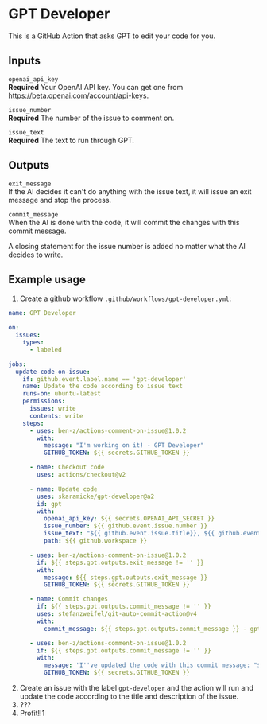 # GPT Developer

This is a GitHub Action that asks GPT to edit your code for you.

## Inputs

`openai_api_key`  
**Required** Your OpenAI API key. You can get one from https://beta.openai.com/account/api-keys.

`issue_number`  
**Required** The number of the issue to comment on.

`issue_text`  
**Required** The text to run through GPT.

## Outputs

`exit_message`  
If the AI decides it can't do anything with the issue text, it will issue an exit message and stop the process.

`commit_message`  
When the AI is done with the code, it will commit the changes with this commit message.

A closing statement for the issue number is added no matter what the AI decides to write.

## Example usage

1. Create a github workflow `.github/workflows/gpt-developer.yml`:

```yaml
name: GPT Developer

on:
  issues:
    types:
      - labeled

jobs:
  update-code-on-issue:
    if: github.event.label.name == 'gpt-developer'
    name: Update the code according to issue text
    runs-on: ubuntu-latest
    permissions:
      issues: write
      contents: write
    steps:
      - uses: ben-z/actions-comment-on-issue@1.0.2
        with:
          message: "I'm working on it! - GPT Developer"
          GITHUB_TOKEN: ${{ secrets.GITHUB_TOKEN }}

      - name: Checkout code
        uses: actions/checkout@v2

      - name: Update code
        uses: skaramicke/gpt-developer@a2
        id: gpt
        with:
          openai_api_key: ${{ secrets.OPENAI_API_SECRET }}
          issue_number: ${{ github.event.issue.number }}
          issue_text: "${{ github.event.issue.title}}, ${{ github.event.issue.body }} - created by ${{ github.event.issue.user.login }}"
          path: ${{ github.workspace }}

      - uses: ben-z/actions-comment-on-issue@1.0.2
        if: ${{ steps.gpt.outputs.exit_message != '' }}
        with:
          message: ${{ steps.gpt.outputs.exit_message }}
          GITHUB_TOKEN: ${{ secrets.GITHUB_TOKEN }}

      - name: Commit changes
        if: ${{ steps.gpt.outputs.commit_message != '' }}
        uses: stefanzweifel/git-auto-commit-action@v4
        with:
          commit_message: ${{ steps.gpt.outputs.commit_message }} - gpt-developer

      - uses: ben-z/actions-comment-on-issue@1.0.2
        if: ${{ steps.gpt.outputs.commit_message != '' }}
        with:
          message: 'I''ve updated the code with this commit message: "${{ steps.gpt.outputs.commit_message }}" - GPT Developer'
          GITHUB_TOKEN: ${{ secrets.GITHUB_TOKEN }}
```

2. Create an issue with the label `gpt-developer` and the action will run and update the code according to the title and description of the issue.
3. ???
4. Profit!!1
